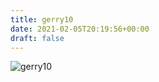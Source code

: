 ```yaml
---
title: gerry10
date: 2021-02-05T20:19:56+00:00
draft: false
---
```


![gerry10](/images/1984a.jpg)

